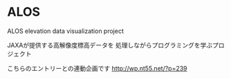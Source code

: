 # ALOS
ALOS elevation data visualization project

JAXAが提供する高解像度標高データを
処理しながらプログラミングを学ぶプロジェクト

こちらのエントリーとの連動企画です
http://wp.nt55.net/?p=239
